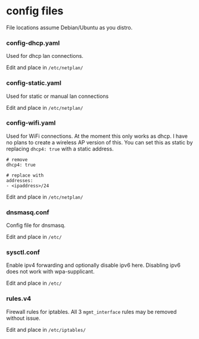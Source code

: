 # config files
File locations assume Debian/Ubuntu as you distro.

### config-dhcp.yaml
Used for dhcp lan connections.

Edit and place in `/etc/netplan/`

### config-static.yaml
Used for static or manual lan connections

Edit and place in `/etc/netplan/`

### config-wifi.yaml
Used for WiFi connections. At the moment this only works as dhcp. I have no plans to create a wireless AP version of this. You can set this as static by replacing `dhcp4: true` with a static address.
```
# remove
dhcp4: true

# replace with
addresses:
- <ipaddress>/24
```

Edit and place in `/etc/netplan/`

### dnsmasq.conf
Config file for dnsmasq.

Edit and place in `/etc/`

### sysctl.conf
Enable ipv4 forwarding and optionally disable ipv6 here. Disabling ipv6 does not work with wpa-supplicant.

Edit and place in `/etc/`

### rules.v4
Firewall rules for iptables. All 3 `mgmt_interface` rules may be removed without issue.

Edit and place in `/etc/iptables/`
